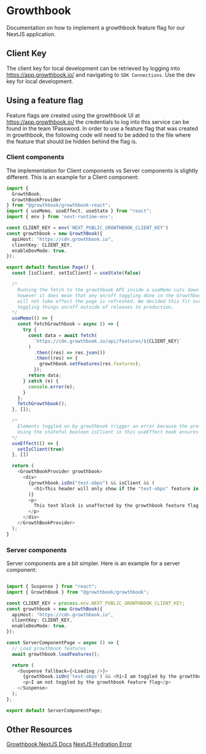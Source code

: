 # Growthbook

Documentation on how to implement a growthbook feature flag for our NextJS application.

## Client Key

The client key for local development can be retrieved by logging into https://app.growthbook.io/ and navigating to `SDK Connections`. Use the dev key for local development.

## Using a feature flag

Feature flags are created using the growthbook UI at https://app.growthbook.io/ the credentials to log into this service can be found in the team 1Password.
In order to use a feature flag that was created in growthbook, the following code will need to be added to the file where the feature
that should be hidden behind the flag is.

### Client components

The implementation for Client components vs Server components is slightly different. This is an example for a Client component:

```typescript
import {
  GrowthBook,
  GrowthBookProvider
} from "@growthbook/growthbook-react";
import { useMemo, useEffect, useState } from "react";
import { env } from 'next-runtime-env';

const CLIENT_KEY = env('NEXT_PUBLIC_GROWTHBOOK_CLIENT_KEY')
const growthbook = new GrowthBook({
  apiHost: "https://cdn.growthbook.io",
  clientKey: CLIENT_KEY,
  enableDevMode: true,
});

export default function Page() {
  const [isClient, setIsClient] = useState(false)

  /*
    Running the fetch to the growthbook API inside a useMemo cuts down on the amount of fetches done,
    however it does mean that any on/off toggling done in the Growthbook dashboard while a user is using the app
    will not take effect the page is refreshed. We decided this fit our use case, since we're unlikely to be
    toggling things on/off outside of releases to production.
  */
  useMemo(() => {
    const fetchGrowthbook = async () => {
      try {
        const data = await fetch(
          `https://cdn.growthbook.io/api/features/${CLIENT_KEY}`
        )
          .then((res) => res.json())
          .then((res) => {
            growthbook.setFeatures(res.features);
          });
        return data;
      } catch (e) {
        console.error(e);
      }
    };
    fetchGrowthbook();
  }, []);

  /*
    Elements toggled on by growthbook trigger an error because the pre-rendered html does not match the final client html.
    Using the stateful boolean isClient in this useEffect hook ensures that the code toggled by growthbook is only rendered on the client & avoids the mismatch error.
  */
  useEffect(() => {
    setIsClient(true)
  }, [])

  return (
    <GrowthBookProvider growthbook>
      <div>
        {growthbook.isOn("test-obps") && isClient && (
          <h1>This header will only show if the "test-obps" feature in growthbook is toggled "on"</h1>
        )}
        <p>
          This text block is unaffected by the growthbook feature flag
        </p>
      </div>
    </GrowthBookProvider>
  );
}
```

### Server components

Server components are a bit simpler. Here is an example for a server component:

```typescript

import { Suspense } from "react";
import { GrowthBook } from "@growthbook/growthbook";

const CLIENT_KEY = process.env.NEXT_PUBLIC_GROWTHBOOK_CLIENT_KEY;
const growthbook = new GrowthBook({
  apiHost: "https://cdn.growthbook.io",
  clientKey: CLIENT_KEY,
  enableDevMode: true,
});

const ServerComponentPage = async () => {
  // Load growthbook features
  await growthbook.loadFeatures();

  return (
    <Suspense fallback={<Loading />}>
      {growthbook.isOn('test-obps') && <h1>I am toggled by the growthbook feature flag</h1>}
      <p>I am not toggled by the growthbook feature flag</p>
    </Suspense>
  );
};

export default ServerComponentPage;

```
## Other Resources
[Growthbook NextJS Docs](https://docs.growthbook.io/guide/nextjs-and-growthbook)
[NextJS Hydration Error](https://nextjs.org/docs/messages/react-hydration-error#solution-1-using-useeffect-to-run-on-the-client-only)

